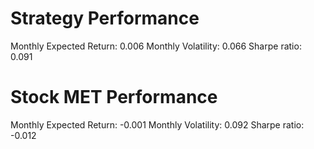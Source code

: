 # Strategy Performance
Monthly Expected Return: 0.006
Monthly Volatility: 0.066
Sharpe ratio: 0.091
# Stock MET Performance
Monthly Expected Return: -0.001
Monthly Volatility: 0.092
Sharpe ratio: -0.012
